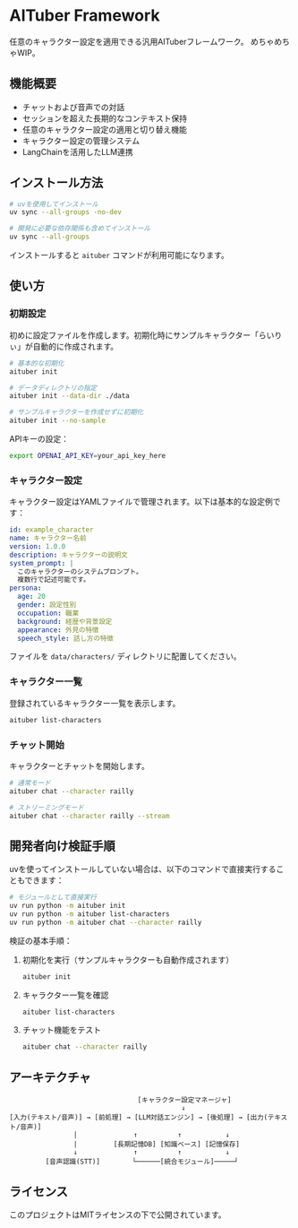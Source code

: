 # AITuber Framework

任意のキャラクター設定を適用できる汎用AITuberフレームワーク。
めちゃめちゃWIP。

## 機能概要

- チャットおよび音声での対話
- セッションを超えた長期的なコンテキスト保持
- 任意のキャラクター設定の適用と切り替え機能
- キャラクター設定の管理システム
- LangChainを活用したLLM連携

## インストール方法

```bash
# uvを使用してインストール
uv sync --all-groups -no-dev 

# 開発に必要な依存関係も含めてインストール
uv sync --all-groups
```

インストールすると `aituber` コマンドが利用可能になります。

## 使い方

### 初期設定

初めに設定ファイルを作成します。初期化時にサンプルキャラクター「らいりぃ」が自動的に作成されます。

```bash
# 基本的な初期化
aituber init

# データディレクトリの指定
aituber init --data-dir ./data

# サンプルキャラクターを作成せずに初期化
aituber init --no-sample
```

APIキーの設定：

```bash
export OPENAI_API_KEY=your_api_key_here
```

### キャラクター設定

キャラクター設定はYAMLファイルで管理されます。以下は基本的な設定例です：

```yaml
id: example_character
name: キャラクター名前
version: 1.0.0
description: キャラクターの説明文
system_prompt: |
  このキャラクターのシステムプロンプト。
  複数行で記述可能です。
persona:
  age: 20
  gender: 設定性別
  occupation: 職業
  background: 経歴や背景設定
  appearance: 外見の特徴
  speech_style: 話し方の特徴
```

ファイルを `data/characters/` ディレクトリに配置してください。

### キャラクター一覧

登録されているキャラクター一覧を表示します。

```bash
aituber list-characters
```

### チャット開始

キャラクターとチャットを開始します。

```bash
# 通常モード
aituber chat --character railly

# ストリーミングモード
aituber chat --character railly --stream
```

## 開発者向け検証手順

uvを使ってインストールしていない場合は、以下のコマンドで直接実行することもできます：

```bash
# モジュールとして直接実行
uv run python -m aituber init
uv run python -m aituber list-characters
uv run python -m aituber chat --character railly
```

検証の基本手順：

1. 初期化を実行（サンプルキャラクターも自動作成されます）
   ```bash
   aituber init
   ```

2. キャラクター一覧を確認
   ```bash
   aituber list-characters
   ```

3. チャット機能をテスト
   ```bash
   aituber chat --character railly
   ```

## アーキテクチャ

```
                                [キャラクター設定マネージャ]
                                           ↓
[入力(テキスト/音声)] → [前処理] → [LLM対話エンジン] → [後処理] → [出力(テキスト/音声)]
                |              ↑          ↑           ↓
                |         [長期記憶DB] [知識ベース] [記憶保存]
                ↓              ↑          ↑           ↓
         [音声認識(STT)]        └──────[統合モジュール]─────┘
```

## ライセンス

このプロジェクトはMITライセンスの下で公開されています。
